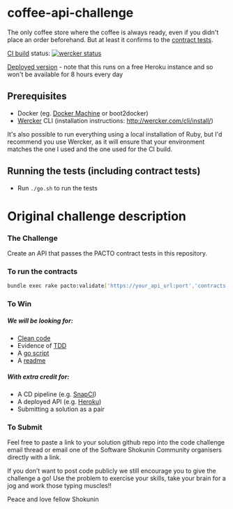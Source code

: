 # coffee-api-challenge
The only coffee store where the coffee is always ready, even if you didn't place an order beforehand.
But at least it confirms to the [contract tests](http://martinfowler.com/bliki/IntegrationContractTest.html).

[CI build](https://app.wercker.com/#applications/56ee6ca3573ac62617280e68) status:
[![wercker status](https://app.wercker.com/status/cad80d4a332e3c78cfa2abfbf7609aaa/s "wercker status")](https://app.wercker.com/project/bykey/cad80d4a332e3c78cfa2abfbf7609aaa)

[Deployed version](https://coffee-api-challenge.herokuapp.com/) - note that this runs on a free Heroku instance and so won't be
available for 8 hours every day

## Prerequisites

* Docker (eg. [Docker Machine](https://docs.docker.com/machine/) or boot2docker)
* [Wercker](http://wercker.com/) CLI (installation instructions: http://wercker.com/cli/install/)

It's also possible to run everything using a local installation of Ruby, but I'd recommend you use Wercker, 
as it will ensure that your environment matches the one I used and the one used for the CI build.

## Running the tests (including contract tests)

* Run `./go.sh` to run the tests

# Original challenge description
### The Challenge
Create an API that passes the PACTO contract tests in this repository.

### To run the contracts
```bash
bundle exec rake pacto:validate['https://your_api_url:port','contracts']
```

### To Win
##### We will be looking for:
- [Clean code](http://stackoverflow.com/questions/954570/definition-of-clean-code)
- Evidence of [TDD](http://www.extremeprogramming.org/rules/testfirst.html)
- A [go script](https://www.thoughtworks.com/insights/blog/praise-go-script-part-i)
- A [readme](https://robots.thoughtbot.com/how-to-write-a-great-readme)

##### With extra credit for:
- A CD pipeline (e.g. [SnapCI](https://www.snap-ci.com/))
- A deployed API (e.g. [Heroku](https://www.heroku.com))
- Submitting a solution as a pair

### To Submit
Feel free to paste a link to your solution github repo into the code challenge email thread or email one of the Software Shokunin Community organisers directly with a link.  

If you don’t want to post code publicly we still encourage you to give the challenge a go!  Use the problem to exercise your skills, take your brain for a jog and work those typing muscles!!


Peace and love fellow Shokunin

